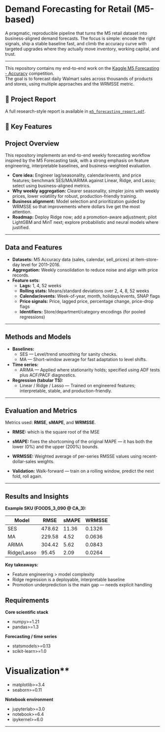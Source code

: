 # Demand Forecasting for Retail (M5-based)

A pragmatic, reproducible pipeline that turns the M5 retail dataset into business-aligned demand forecasts. The focus is simple: encode the right signals, ship a stable baseline fast, and climb the accuracy curve with targeted upgrades where they actually move inventory, working capital, and trust.

---

This repository contains my end-to-end work on the [Kaggle M5 Forecasting - Accuracy](https://www.kaggle.com/competitions/m5-forecasting-accuracy) competition.  
The goal is to forecast daily Walmart sales across thousands of products and stores, using multiple approaches and the WRMSSE metric.

## 📄 Project Report
A full research-style report is available in [`m5_forecasting_report.pdf`](report/m5-demand-forecasting.pdf).

## 🔑 Key Features
## Project Overview

This repository implements an end-to-end weekly forecasting workflow inspired by the M5 Forecasting task, with a strong emphasis on feature engineering, interpretable baselines, and business-weighted evaluation.

- **Core idea:** Engineer lag/seasonality, calendar/events, and price features; benchmark SES/MA/ARIMA against Linear, Ridge, and Lasso; select using business-aligned metrics.
- **Why weekly aggregation:** Clearer seasonality, simpler joins with weekly prices, lower volatility for robust, production-friendly training.
- **Business alignment:** Model selection and prioritization guided by WRMSSE so that improvements where dollars live get the most attention.
- **Roadmap:** Deploy Ridge now; add a promotion-aware adjustment; pilot LightGBM and MinT next; explore probabilistic and neural models where justified.

---

## Data and Features

- **Datasets:** M5 Accuracy data (sales, calendar, sell_prices) at item-store-day level for 2011–2016.
- **Aggregation:** Weekly consolidation to reduce noise and align with price records.
- **Feature sets:**
  - **Lags:** 1, 4, 52 weeks
  - **Rolling stats:** Means/standard deviations over 2, 4, 8, 52 weeks
  - **Calendar/events:** Week-of-year, month, holidays/events, SNAP flags
  - **Price signals:** Price, lagged price, percentage change, price-drop flags
  - **Identifiers:** Store/department/category encodings (for pooled regressions)

---

## Methods and Models

- **Baselines:**  
  - SES — Level/trend smoothing for sanity checks.  
  - MA — Short-window average for fast adaptation to level shifts.
- **Time series:**  
  - ARIMA — Applied where stationarity holds; specified using ADF tests plus ACF/PACF diagnostics.
- **Regression (tabular TS):**  
  - Linear / Ridge / Lasso — Trained on engineered features; interpretable, stable, and production-friendly.

---

## Evaluation and Metrics

Metrics used: **RMSE**, **sMAPE**, and **WRMSSE**.

- **RMSE:**  which is the square root of the MSE
  
- **sMAPE:** fixes the shortcoming of the original MAPE — it has both the lower (0%) and the upper (200%) bounds.
  
- **WRMSSE:** Weighted average of per-series RMSSE values using recent-dollar-sales weights.

- **Validation:** Walk-forward — train on a rolling window, predict the next fold, roll again.

---

## Results and Insights

**Example SKU (FOODS_3_090 @ CA_3):**

| Model         | RMSE    | sMAPE  | WRMSSE   |
|---------------|---------|--------|----------|
| SES           | 478.62  | 11.36  | 0.1326   |
| MA            | 229.58  | 4.52   | 0.0636   |
| ARIMA         | 304.42  | 5.62   | 0.0843   |
| Ridge/Lasso   | 95.45   | 2.09   | 0.0264   |

**Key takeaways:**
- Feature engineering > model complexity
- Ridge regression is a deployable, interpretable baseline
- Promotion underprediction is the main gap — needs explicit handling

## Requirements

**Core scientific stack**
- numpy>=1.21
- pandas>=1.3

**Forecasting / time series**
- statsmodels>=0.13
- scikit-learn>=1.0

# Visualization**
- matplotlib>=3.4
- seaborn>=0.11

**Notebook environment**
- jupyterlab>=3.0
- notebook>=6.4
- ipykernel>=6.0

---
